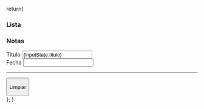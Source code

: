 return(
<div classname="App container">
<div className="row">
<div className="col">
<h3>Lista</h3>
</div>
<div className="col">
<h3>Notas</h3>
<label className="mb-2">
Titulo
<input 
  id="titulo"
  name="titulo"
  type="text"
  onChange={handleInputChange}
  value={inputState.titulo}
  />
  </label>
  <br />
  <label className="mb-2">
    Fecha
    <input
      id="fecha"
      name="fecha"
      type="text"
      onChange= {handleInputChange}
      vslue={inputState.nota}
     />
     </label>
     </div>
     </div>
     <hr />
     <div className="ms-2 mt-2">
     <button
     type="button"
     className"btn btn-primary"
    onClick={handleClickimpar}
   >

 Limpiar
         </button>
         </div>
         </div>
         };
)